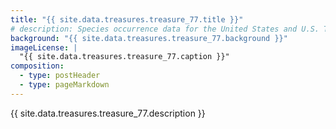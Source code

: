 ```yaml
---
title: "{{ site.data.treasures.treasure_77.title }}"
# description: Species occurrence data for the United States and U.S. Territories.
background: "{{ site.data.treasures.treasure_77.background }}"
imageLicense: |
  "{{ site.data.treasures.treasure_77.caption }}"
composition:
  - type: postHeader
  - type: pageMarkdown
---
```


{{ site.data.treasures.treasure_77.description }}